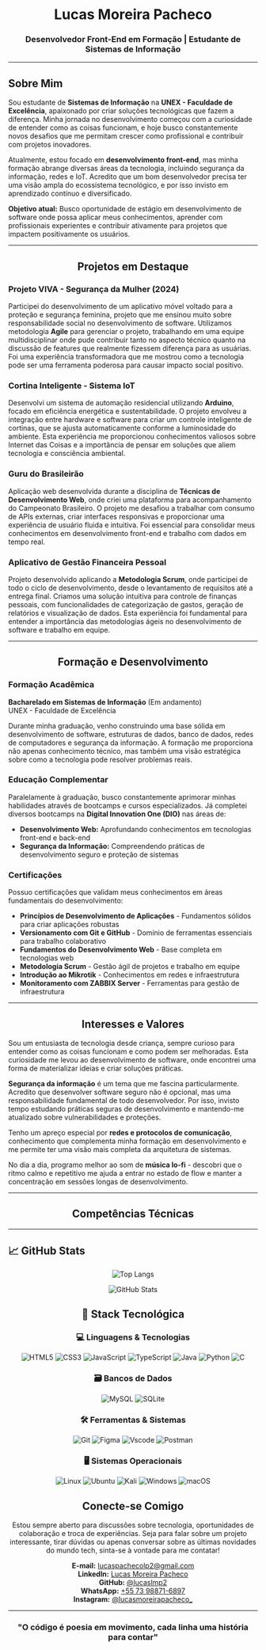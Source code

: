 <div align="center">

# Lucas Moreira Pacheco

### Desenvolvedor Front-End em Formação | Estudante de Sistemas de Informação

---

</div>

## Sobre Mim

Sou estudante de **Sistemas de Informação** na **UNEX - Faculdade de Excelência**, apaixonado por criar soluções tecnológicas que fazem a diferença. Minha jornada no desenvolvimento começou com a curiosidade de entender como as coisas funcionam, e hoje busco constantemente novos desafios que me permitam crescer como profissional e contribuir com projetos inovadores.

Atualmente, estou focado em **desenvolvimento front-end**, mas minha formação abrange diversas áreas da tecnologia, incluindo segurança da informação, redes e IoT. Acredito que um bom desenvolvedor precisa ter uma visão ampla do ecossistema tecnológico, e por isso invisto em aprendizado contínuo e diversificado.

**Objetivo atual:** Busco oportunidade de estágio em desenvolvimento de software onde possa aplicar meus conhecimentos, aprender com profissionais experientes e contribuir ativamente para projetos que impactem positivamente os usuários.

---

<div align="center">

## Projetos em Destaque

</div>

### Projeto VIVA - Segurança da Mulher (2024)

Participei do desenvolvimento de um aplicativo móvel voltado para a proteção e segurança feminina, projeto que me ensinou muito sobre responsabilidade social no desenvolvimento de software. Utilizamos metodologia **Agile** para gerenciar o projeto, trabalhando em uma equipe multidisciplinar onde pude contribuir tanto no aspecto técnico quanto na discussão de features que realmente fizessem diferença para as usuárias. Foi uma experiência transformadora que me mostrou como a tecnologia pode ser uma ferramenta poderosa para causar impacto social positivo.

### Cortina Inteligente - Sistema IoT

Desenvolvi um sistema de automação residencial utilizando **Arduino**, focado em eficiência energética e sustentabilidade. O projeto envolveu a integração entre hardware e software para criar um controle inteligente de cortinas, que se ajusta automaticamente conforme a luminosidade do ambiente. Esta experiência me proporcionou conhecimentos valiosos sobre Internet das Coisas e a importância de pensar em soluções que aliem tecnologia e consciência ambiental.

### Guru do Brasileirão

Aplicação web desenvolvida durante a disciplina de **Técnicas de Desenvolvimento Web**, onde criei uma plataforma para acompanhamento do Campeonato Brasileiro. O projeto me desafiou a trabalhar com consumo de APIs externas, criar interfaces responsivas e proporcionar uma experiência de usuário fluida e intuitiva. Foi essencial para consolidar meus conhecimentos em desenvolvimento front-end e trabalho com dados em tempo real.

### Aplicativo de Gestão Financeira Pessoal

Projeto desenvolvido aplicando a **Metodologia Scrum**, onde participei de todo o ciclo de desenvolvimento, desde o levantamento de requisitos até a entrega final. Criamos uma solução intuitiva para controle de finanças pessoais, com funcionalidades de categorização de gastos, geração de relatórios e visualização de dados. Esta experiência foi fundamental para entender a importância das metodologias ágeis no desenvolvimento de software e trabalho em equipe.

---

<div align="center">

## Formação e Desenvolvimento

</div>

### Formação Acadêmica

**Bacharelado em Sistemas de Informação** (Em andamento)  
UNEX - Faculdade de Excelência

Durante minha graduação, venho construindo uma base sólida em desenvolvimento de software, estruturas de dados, banco de dados, redes de computadores e segurança da informação. A formação me proporciona não apenas conhecimento técnico, mas também uma visão estratégica sobre como a tecnologia pode resolver problemas reais.

### Educação Complementar

Paralelamente à graduação, busco constantemente aprimorar minhas habilidades através de bootcamps e cursos especializados. Já completei diversos bootcamps na **Digital Innovation One (DIO)** nas áreas de:

- **Desenvolvimento Web:** Aprofundando conhecimentos em tecnologias front-end e back-end
- **Segurança da Informação:** Compreendendo práticas de desenvolvimento seguro e proteção de sistemas

### Certificações

Possuo certificações que validam meus conhecimentos em áreas fundamentais do desenvolvimento:

- **Princípios de Desenvolvimento de Aplicações** - Fundamentos sólidos para criar aplicações robustas
- **Versionamento com Git e GitHub** - Domínio de ferramentas essenciais para trabalho colaborativo
- **Fundamentos do Desenvolvimento Web** - Base completa em tecnologias web
- **Metodologia Scrum** - Gestão ágil de projetos e trabalho em equipe
- **Introdução ao Mikrotik** - Conhecimentos em redes e infraestrutura
- **Monitoramento com ZABBIX Server** - Ferramentas para gestão de infraestrutura

---

<div align="center">

## Interesses e Valores

</div>

Sou um entusiasta de tecnologia desde criança, sempre curioso para entender como as coisas funcionam e como podem ser melhoradas. Esta curiosidade me levou ao desenvolvimento de software, onde encontrei uma forma de materializar ideias e criar soluções práticas.

**Segurança da informação** é um tema que me fascina particularmente. Acredito que desenvolver software seguro não é opcional, mas uma responsabilidade fundamental de todo desenvolvedor. Por isso, invisto tempo estudando práticas seguras de desenvolvimento e mantendo-me atualizado sobre vulnerabilidades e proteções.

Tenho um apreço especial por **redes e protocolos de comunicação**, conhecimento que complementa minha formação em desenvolvimento e me permite ter uma visão mais completa da arquitetura de sistemas.

No dia a dia, programo melhor ao som de **música lo-fi** - descobri que o ritmo calmo e repetitivo me ajuda a entrar no estado de flow e manter a concentração em sessões longas de desenvolvimento.

---


<div align="center">

## Competências Técnicas

</div>

---
## 📈 GitHub Stats
<div align="center">
  
![Top Langs](https://github-readme-stats.vercel.app/api/top-langs/?username=lucaslmp2&layout=compact)

</div>

<div align="center">
  
![GitHub Stats](https://github-readme-stats.vercel.app/api?username=lucaslmp2&show_icons=true&theme=transparent)

</div>
<div align="center">

## 🚀 Stack Tecnológica

### 💻 Linguagens & Tecnologias
![HTML5](https://img.shields.io/badge/HTML5-E34F26?style=for-the-badge&logo=html5&logoColor=white)
![CSS3](https://img.shields.io/badge/CSS3-1572B6?style=for-the-badge&logo=css3&logoColor=white)
![JavaScript](https://img.shields.io/badge/JavaScript-F7DF1E?style=for-the-badge&logo=javascript&logoColor=black)
![TypeScript](https://img.shields.io/badge/TypeScript-007ACC?style=for-the-badge&logo=typescript&logoColor=white)
![Java](https://img.shields.io/badge/java-%23ED8B00.svg?style=for-the-badge&logo=openjdk&logoColor=white)
![Python](https://img.shields.io/badge/python-3670A0?style=for-the-badge&logo=python&logoColor=ffdd54)
![C](https://img.shields.io/badge/C-00599C?style=for-the-badge&logo=c&logoColor=white)

### 🗃️ Bancos de Dados
![MySQL](https://img.shields.io/badge/MySQL-00000F?style=for-the-badge&logo=mysql&logoColor=white)
![SQLite](https://img.shields.io/badge/SQLite-000?style=for-the-badge&logo=sqlite&logoColor=07405E)

### 🛠️ Ferramentas & Sistemas
![Git](https://img.shields.io/badge/GIT-E44C30?style=for-the-badge&logo=git&logoColor=white)
![Figma](https://img.shields.io/badge/Figma-696969?style=for-the-badge&logo=figma&logoColor=figma)
![Vscode](https://img.shields.io/badge/Vscode-007ACC?style=for-the-badge&logo=visual-studio-code&logoColor=white)
![Postman](https://img.shields.io/badge/Postman-FF6C37.svg?style=for-the-badge&logo=Postman&logoColor=white)

### 🖥️ Sistemas Operacionais
![Linux](https://img.shields.io/badge/Linux-000?style=for-the-badge&logo=linux&logoColor=FCC624)
![Ubuntu](https://img.shields.io/badge/Ubuntu-35495E?style=for-the-badge&logo=ubuntu&logoColor=2CA5E0)
![Kali](https://img.shields.io/badge/Kali-268BEE?style=for-the-badge&logo=kalilinux&logoColor=white)
![Windows](https://img.shields.io/badge/Windows-000?style=for-the-badge&logo=windows&logoColor=2CA5E0)
![macOS](https://img.shields.io/badge/mac%20os-000000?style=for-the-badge&logo=macos&logoColor=F0F0F0)

</div>

<div align="center">

## Conecte-se Comigo

Estou sempre aberto para discussões sobre tecnologia, oportunidades de colaboração e troca de experiências. Seja para falar sobre um projeto interessante, tirar dúvidas ou apenas conversar sobre as últimas novidades do mundo tech, sinta-se à vontade para me contatar!

**E-mail:** [lucaspachecolp2@gmail.com](mailto:lucaspachecolp2@gmail.com)  
**LinkedIn:** [Lucas Moreira Pacheco](https://www.linkedin.com/in/lucas-moreira-pacheco-32537620b/)  
**GitHub:** [@lucaslmp2](https://github.com/lucaslmp2)  
**WhatsApp:** [+55 73 98871-6897](https://wa.me/5573988716897)  
**Instagram:** [@lucasmoreirapacheco_](https://www.instagram.com/lucasmoreirapacheco_/)

---

### "O código é poesia em movimento, cada linha uma história para contar"

</div>

